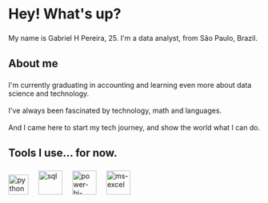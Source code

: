 <h1 align="left">Hey! What's up?</h1>

###

<p align="left">My name is Gabriel H Pereira, 25. I'm a data analyst, from São Paulo, Brazil.</p>

###

<h2 align="left">About me</h2>

###

<p align="left">I'm currently graduating in accounting and learning even more about data science and technology.<br><br>I've always been fascinated by technology, math and languages.<br><br>And I came here to start my tech journey, and show the world what I can do.</p>

###

<h2 align="left">Tools I use... for now.</h2>

###

<div align="left">
  <img src="https://cdn.jsdelivr.net/gh/devicons/devicon/icons/python/python-original.svg" height="40" alt="python logo"  />
  <img width="12" />
  <img width="48" height="48" src="https://img.icons8.com/color/48/sql.png" alt="sql"   />
  <img width="12" />
  <img width="48" height="48" src="https://img.icons8.com/color/48/power-bi-2021.png" alt="power-bi-2021"   />
  <img width="12" />
  <img width="48" height="48" src="https://img.icons8.com/fluency/48/ms-excel.png" alt="ms-excel"   />
  
</div>

###
